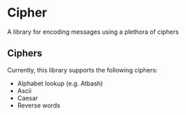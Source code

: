 # Cipher

A library for encoding messages using a plethora of ciphers

## Ciphers

Currently, this library supports the following ciphers:
- Alphabet lookup (e.g. Atbash)
- Ascii
- Caesar
- Reverse words
